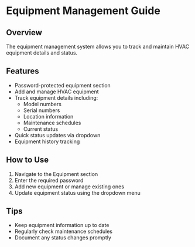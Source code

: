# Equipment Management Guide

## Overview
The equipment management system allows you to track and maintain HVAC equipment details and status.

## Features
- Password-protected equipment section
- Add and manage HVAC equipment
- Track equipment details including:
  - Model numbers
  - Serial numbers
  - Location information
  - Maintenance schedules
  - Current status
- Quick status updates via dropdown
- Equipment history tracking

## How to Use
1. Navigate to the Equipment section
2. Enter the required password
3. Add new equipment or manage existing ones
4. Update equipment status using the dropdown menu

## Tips
- Keep equipment information up to date
- Regularly check maintenance schedules
- Document any status changes promptly